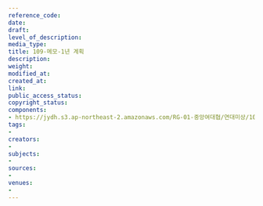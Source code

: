```yaml
---
reference_code: 
date: 
draft: 
level_of_description: 
media_type: 
title: 109-메모-1년 계획
description: 
weight: 
modified_at: 
created_at: 
link: 
public_access_status: 
copyright_status: 
components:
- https://jydh.s3.ap-northeast-2.amazonaws.com/RG-01-중앙여대협/연대미상/109-메모-1년+계획.pdf
tags:
- 
creators:
- 
subjects:
- 
sources:
- 
venues:
- 
---
```

